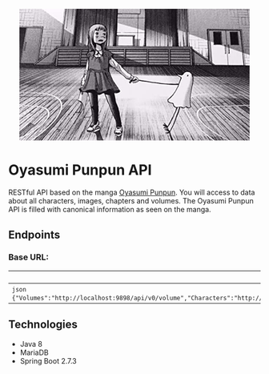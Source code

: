 <p align="center">
    <img width="460" src="https://github.com/sebastian-reyes/oyasumi-punpun-api/blob/master/src/main/resources/static/readme/main_photo.jpg">
</p>

# Oyasumi Punpun API

RESTful API based on the manga [Oyasumi Punpun](https://oyasumi-punpun-manga.com/). You will access to data about all
characters, images, chapters and volumes. The Oyasumi Punpun API is filled with canonical information as seen on the
manga.

## Endpoints

### Base URL:

| http://localhost:9898/api/v0/                                                                                                                                                       |
|-------------------------------------------------------------------------------------------------------------------------------------------------------------------------------------|
| ```json {"Volumes":"http://localhost:9898/api/v0/volume","Characters":"http://localhost:9898/api/v0/character/page/0","Chapters":"http://localhost:9898/api/v0/chapter/page/0"} ``` |

## Technologies

- Java 8
- MariaDB
- Spring Boot 2.7.3
